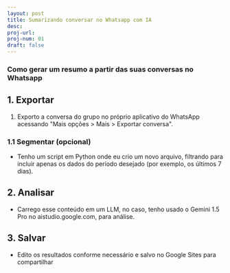```yaml
---
layout: post
title: Sumarizando conversar no Whatsapp com IA
desc: 
proj-url:
proj-num: 01
draft: false
---
```


### Como gerar um resumo a partir das suas conversas no Whatsapp


## 1. Exportar

1. Exporto a conversa do grupo no próprio aplicativo do WhatsApp acessando "Mais opções > Mais > Exportar conversa".

### 1.1 Segmentar (opcional)

- Tenho um script em Python onde eu crio um novo arquivo, filtrando para incluir apenas os dados do período desejado (por exemplo, os últimos 7 dias).

## 2. Analisar

- Carrego esse conteúdo em um LLM, no caso, tenho usado o Gemini 1.5 Pro no aistudio.google.com, para análise.

## 3. Salvar

- Edito os resultados conforme necessário e salvo no Google Sites para compartilhar

